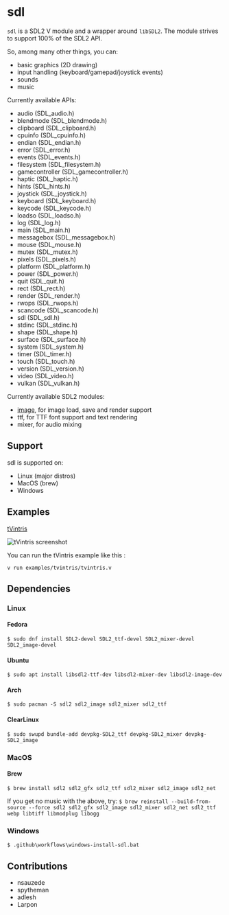 # sdl

`sdl` is a SDL2 V module and a wrapper around `libSDL2`.
The module strives to support 100% of the SDL2 API.

So, among many other things, you can:
- basic graphics (2D drawing)
- input handling (keyboard/gamepad/joystick events)
- sounds
- music

Currently available APIs:
- audio          (SDL_audio.h)
- blendmode      (SDL_blendmode.h)
- clipboard      (SDL_clipboard.h)
- cpuinfo        (SDL_cpuinfo.h)
- endian         (SDL_endian.h)
- error          (SDL_error.h)
- events         (SDL_events.h)
- filesystem     (SDL_filesystem.h)
- gamecontroller (SDL_gamecontroller.h)
- haptic         (SDL_haptic.h)
- hints          (SDL_hints.h)
- joystick       (SDL_joystick.h)
- keyboard       (SDL_keyboard.h)
- keycode        (SDL_keycode.h)
- loadso         (SDL_loadso.h)
- log            (SDL_log.h)
- main           (SDL_main.h)
- messagebox     (SDL_messagebox.h)
- mouse          (SDL_mouse.h)
- mutex          (SDL_mutex.h)
- pixels         (SDL_pixels.h)
- platform       (SDL_platform.h)
- power          (SDL_power.h)
- quit           (SDL_quit.h)
- rect           (SDL_rect.h)
- render         (SDL_render.h)
- rwops          (SDL_rwops.h)
- scancode       (SDL_scancode.h)
- sdl            (SDL_sdl.h)
- stdinc         (SDL_stdinc.h)
- shape          (SDL_shape.h)
- surface        (SDL_surface.h)
- system         (SDL_system.h)
- timer          (SDL_timer.h)
- touch          (SDL_touch.h)
- version        (SDL_version.h)
- video          (SDL_video.h)
- vulkan         (SDL_vulkan.h)

Currently available SDL2 modules:
- [image](image/README.md), for image load, save and render support
- ttf, for TTF font support and text rendering
- mixer, for audio mixing

## Support
sdl is supported on:
- Linux (major distros)
- MacOS (brew)
- Windows

## Examples

[tVintris](examples/tvintris)

![tVintris screenshot](/examples/tvintris/images/tvintris.png)

You can run the tVintris example like this :
```
v run examples/tvintris/tvintris.v
```

## Dependencies

### Linux

#### Fedora
`$ sudo dnf install SDL2-devel SDL2_ttf-devel SDL2_mixer-devel SDL2_image-devel`

#### Ubuntu
`$ sudo apt install libsdl2-ttf-dev libsdl2-mixer-dev libsdl2-image-dev`

#### Arch
 `$ sudo pacman -S sdl2 sdl2_image sdl2_mixer sdl2_ttf`

#### ClearLinux
`$ sudo swupd bundle-add devpkg-SDL2_ttf devpkg-SDL2_mixer devpkg-SDL2_image`

### MacOS

#### Brew
`$ brew install sdl2 sdl2_gfx sdl2_ttf sdl2_mixer sdl2_image sdl2_net`

If you get no music with the above, try:
`$ brew reinstall --build-from-source --force sdl2 sdl2_gfx sdl2_image sdl2_mixer sdl2_net sdl2_ttf webp libtiff libmodplug libogg`

### Windows

`$ .github\workflows\windows-install-sdl.bat`

## Contributions

- nsauzede
- spytheman
- adlesh
- Larpon
